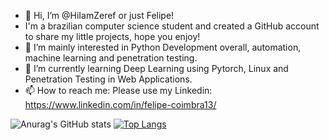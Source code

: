- 👋 Hi, I’m @HiIamZeref or just Felipe!
- I'm a brazilian computer science student and created a GitHub account to share my little projects, hope you enjoy!
- 👀 I’m mainly interested in Python Development overall, automation, machine learning and penetration testing.
- 🌱 I’m currently learning Deep Learning using Pytorch, Linux and Penetration Testing in Web Applications.
- 📫 How to reach me: Please use my Linkedin: https://www.linkedin.com/in/felipe-coimbra13/ 

![Anurag's GitHub stats](https://github-readme-stats.vercel.app/api?username=hiiamzeref&show_icons=true&theme=radical)
[![Top Langs](https://github-readme-stats.vercel.app/api/top-langs/?username=hiiamzeref&theme=radical)](https://github.com/anuraghazra/github-readme-stats)

<!---
HiIamZeref/HiIamZeref is a ✨ special ✨ repository because its `README.md` (this file) appears on your GitHub profile.
You can click the Preview link to take a look at your changes.
--->
